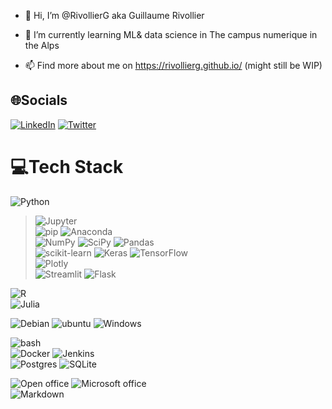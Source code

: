 - 👋 Hi, I’m @RivollierG aka Guillaume Rivollier

- 🌱 I’m currently learning ML& data science in The campus numerique in the Alps

- 📫 Find more about me on https://rivollierg.github.io/ (might still be WIP)

## 🌐Socials
[![LinkedIn](https://img.shields.io/badge/LinkedIn-%230077B5.svg?logo=linkedin&logoColor=white)](https://linkedin.com/in/guillaume-rivollier) [![Twitter](https://img.shields.io/badge/Twitter-%231DA1F2.svg?logo=Twitter&logoColor=white)](https://twitter.com/g_rivollier) 

# 💻Tech Stack
![Python](https://img.shields.io/badge/python-3670A0?style=for-the-badge&logo=python&logoColor=ffdd54)  
> ![Jupyter](https://img.shields.io/badge/Jupyter-%0AF37626.svg?style=for-the-badge&logo=Jupyter&logoColor=white&colorB=F37626)  
> ![pip](https://img.shields.io/badge/PyPI-3775A9%0A?style=for-the-badge&logo=PyPi&logoColor=white&colorB=3775A9) ![Anaconda](https://img.shields.io/badge/Anaconda-%2344A833.svg?style=for-the-badge&logo=anaconda&logoColor=white)  
> ![NumPy](https://img.shields.io/badge/numpy-%23013243.svg?style=for-the-badge&logo=numpy&logoColor=white&colorA=#013243&colorB=#013243) ![SciPy](https://img.shields.io/badge/SciPy-%230C55A5.svg?style=for-the-badge&logo=scipy&logoColor=%white) ![Pandas](https://img.shields.io/badge/pandas-%23150458.svg?style=for-the-badge&logo=pandas&logoColor=white)  
> ![scikit-learn](https://img.shields.io/badge/scikit--learn-%23F7931E.svg?style=for-the-badge&logo=scikit-learn&logoColor=white) ![Keras](https://img.shields.io/badge/Keras-%23D00000.svg?style=for-the-badge&logo=Keras&logoColor=white) ![TensorFlow](https://img.shields.io/badge/TensorFlow-%23FF6F00.svg?style=for-the-badge&logo=TensorFlow&logoColor=white)  
> ![Plotly](https://img.shields.io/badge/Plotly-%233F4F75.svg?style=for-the-badge&logo=plotly&logoColor=white)  
> ![Streamlit](https://img.shields.io/badge/streamlit-FF4B4B%0A?style=for-the-badge&logo=streamlit&logoColor=white&colorB=FF4B4B)  ![Flask](https://img.shields.io/badge/flask-%23000.svg?style=for-the-badge&logo=flask&logoColor=white)  

![R](https://img.shields.io/badge/r-%23276DC3.svg?style=for-the-badge&logo=r&logoColor=white)  
![Julia](https://img.shields.io/badge/-Julia-9558B2?style=for-the-badge&logo=julia&logoColor=white)   

![Debian](https://img.shields.io/badge/Debian-%23A81D33?style=for-the-badge&logo=Debian&logoColor=white&colorB=A81D33)  ![ubuntu](https://img.shields.io/badge/Ubuntu-%23E95420?style=for-the-badge&logo=Ubuntu&logoColor=white&colorB=E95420) ![Windows](https://img.shields.io/badge/Windows-%230078D6%0A?style=for-the-badge&logo=Windows&logoColor=white&colorB=0078D6)

![bash](https://img.shields.io/badge/Bash-%234EAA25?style=for-the-badge&logo=GNU%20Bash&logoColor=white&colorB=4EAA25)  
![Docker](https://img.shields.io/badge/docker-%230db7ed.svg?style=for-the-badge&logo=docker&logoColor=white) ![Jenkins](https://img.shields.io/badge/jenkins-%232C5263.svg?style=for-the-badge&logo=jenkins&logoColor=white)  
![Postgres](https://img.shields.io/badge/postgres-%23316192.svg?style=for-the-badge&logo=postgresql&logoColor=white) ![SQLite](https://img.shields.io/badge/sqlite-%2307405e.svg?style=for-the-badge&logo=sqlite&logoColor=white)  

![Open office](https://img.shields.io/badge/OpenOffice-%0A%230E85CD?style=for-the-badge&logo=Apache%20OpenOffice&logoColor=white&colorB=0E85CD) ![Microsoft office](https://img.shields.io/badge/Microsoft%20Office-%0A%23D83B01?style=for-the-badge&logo=Microsoft%20Office&logoColor=white&colorB=D83B01)  
![Markdown](https://img.shields.io/badge/markdown-%23000000.svg?style=for-the-badge&logo=markdown&logoColor=white)
<!---
RivollierG/RivollierG is a ✨ special ✨ repository because its `README.md` (this file) appears on your GitHub profile.
You can click the Preview link to take a look at your changes.

# 📊GitHub Stats :
![](https://github-readme-stats.vercel.app/api?username=RivollierG&theme=radical&hide_border=false&include_all_commits=false&count_private=false)<br/>
![](https://github-readme-streak-stats.herokuapp.com/?user=RivollierG&theme=radical&hide_border=false)<br/>
![](https://github-readme-stats.vercel.app/api/top-langs/?username=RivollierG&theme=radical&hide_border=false&include_all_commits=false&count_private=false&layout=compact)

---
[![](https://visitcount.itsvg.in/api?id=RivollierG&icon=0&color=0)](https://visitcount.itsvg.in)

--->

